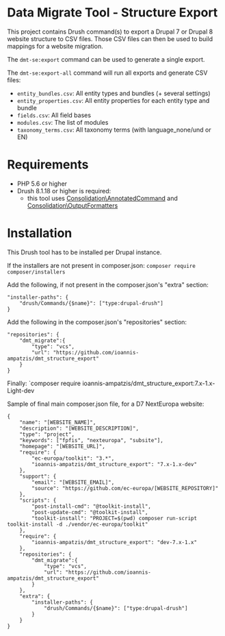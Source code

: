 # Data Migrate Tool - Structure Export

This project contains Drush command(s) to export a Drupal 7 or Drupal 8 website structure to CSV files.
Those CSV files can then be used to build mappings for a website migration.

The `dmt-se:export` command can be used to generate a single export.

The `dmt-se:export-all` command will run all exports and generate CSV files:
- `entity_bundles.csv`: All entity types and bundles (+ several settings)
- `entity_properties.csv`: All entity properties for each entity type and bundle
- `fields.csv`: All field bases
- `modules.csv`: The list of modules
- `taxonomy_terms.csv`: All taxonomy terms (with language_none/und or EN)

# Requirements

* PHP 5.6 or higher
* Drush 8.1.18 or higher is required:
  *  this tool uses [Consolidation\AnnotatedCommand](https://github.com/consolidation/annotated-command) and [Consolidation\OutputFormatters](https://github.com/consolidation/output-formatters) 

# Installation

This Drush tool has to be installed per Drupal instance.

If the installers are not present in composer.json: `composer require composer/installers`

Add the following, if not present in the composer.json's "extra" section:

    "installer-paths": {
        "drush/Commands/{$name}": ["type:drupal-drush"]
    }
    
Add the following in the composer.json's "repositories" section:

    "repositories": {
        "dmt_migrate":{
            "type": "vcs",
            "url": "https://github.com/ioannis-ampatzis/dmt_structure_export"
        }
    }

Finally: `composer require ioannis-ampatzis/dmt_structure_export:7.x-1.x-Light-dev


Sample of final main composer.json file, for a D7 NextEuropa website:

    {
        "name": "[WEBSITE_NAME]",
        "description": "[WEBSITE_DESCRIPTION]",
        "type": "project",
        "keywords": ["fpfis", "nexteuropa", "subsite"],
        "homepage": "[WEBSITE_URL]",
        "require": {
            "ec-europa/toolkit": "3.*",
            "ioannis-ampatzis/dmt_structure_export": "7.x-1.x-dev"
        },
        "support": {
            "email": "[WEBSITE_EMAIL]",
            "source": "https://github.com/ec-europa/[WEBSITE_REPOSITORY]"
        },
        "scripts": {
            "post-install-cmd": "@toolkit-install",
            "post-update-cmd": "@toolkit-install",
            "toolkit-install": "PROJECT=$(pwd) composer run-script toolkit-install -d ./vendor/ec-europa/toolkit"
        },
        "require": {
            "ioannis-ampatzis/dmt_structure_export": "dev-7.x-1.x"
        },
        "repositories": {
            "dmt_migrate":{
                "type": "vcs",
                "url": "https://github.com/ioannis-ampatzis/dmt_structure_export"
            }
        },
        "extra": {
            "installer-paths": {
                "drush/Commands/{$name}": ["type:drupal-drush"]
            }
        }
    }
